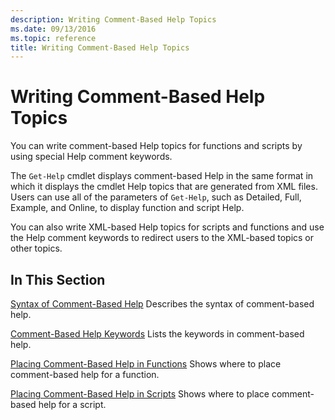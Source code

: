 ```yaml
---
description: Writing Comment-Based Help Topics
ms.date: 09/13/2016
ms.topic: reference
title: Writing Comment-Based Help Topics
---
```

# Writing Comment-Based Help Topics

You can write comment-based Help topics for functions and scripts by using special Help comment keywords.

 The `Get-Help` cmdlet displays comment-based Help in the same format in which it displays the
 cmdlet Help topics that are generated from XML files. Users can use all of the parameters of
 `Get-Help`, such as Detailed, Full, Example, and Online, to display function and script Help.

 You can also write XML-based Help topics for scripts and functions and use the Help comment
 keywords to redirect users to the XML-based topics or other topics.

## In This Section

 [Syntax of Comment-Based Help](./syntax-of-comment-based-help.md)
 Describes the syntax of comment-based help.

 [Comment-Based Help Keywords](./comment-based-help-keywords.md)
 Lists the keywords in comment-based help.

 [Placing Comment-Based Help in Functions](./placing-comment-based-help-in-functions.md)
 Shows where to place comment-based help for a function.

 [Placing Comment-Based Help in Scripts](./placing-comment-based-help-in-scripts.md)
 Shows where to place comment-based help for a script.
